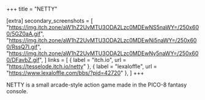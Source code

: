 +++
title = "NETTY"

[extra]
secondary_screenshots = [
	"https://img.itch.zone/aW1hZ2UvMTU3ODA2Lzc0MDEwNS5naWY=/250x600/5GZ0aA.gif",
	"https://img.itch.zone/aW1hZ2UvMTU3ODA2Lzc0MDEwNi5naWY=/250x600/RssQ7I.gif",
	"https://img.itch.zone/aW1hZ2UvMTU3ODA2Lzc0MDEwNy5naWY=/250x600/DFavbZ.gif",
]
links = [
	{ label = "itch.io", url = "https://tesselode.itch.io/netty" },
	{ label = "lexaloffle", url = "https://www.lexaloffle.com/bbs/?pid=42720" },
]
+++

NETTY is a small arcade-style action game made in the PICO-8 fantasy console.
